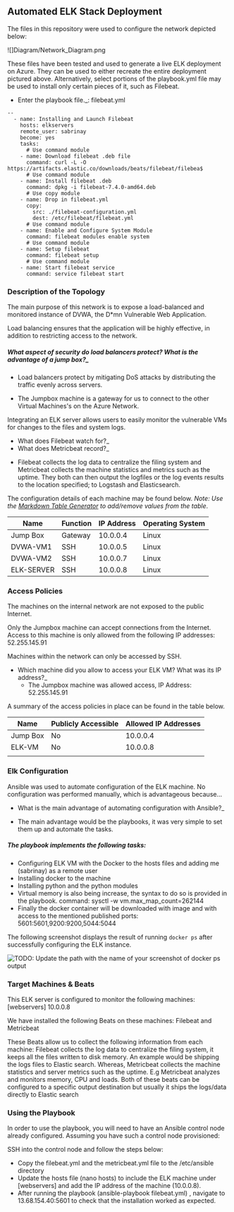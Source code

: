 ## Automated ELK Stack Deployment

The files in this repository were used to configure the network depicted below:

![]Diagram/Network_Diagram.png

These files have been tested and used to generate a live ELK deployment on Azure. They can be used to either recreate the entire deployment pictured above. Alternatively, select portions of the playbook.yml file may be used to install only certain pieces of it, such as Filebeat.

  - Enter the playbook file._: filebeat.yml

```
--
  - name: Installing and Launch Filebeat
    hosts: elkservers
    remote_user: sabrinay
    become: yes
    tasks:
      # Use command module
    - name: Download filebeat .deb file
      command: curl -L -O https://artifacts.elastic.co/downloads/beats/filebeat/filebea$
      # Use command module
    - name: Install filebeat .deb
      command: dpkg -i filebeat-7.4.0-amd64.deb
      # Use copy module
    - name: Drop in filebeat.yml
      copy:
        src: ./filebeat-configuration.yml
        dest: /etc/filebeat/filebeat.yml
      # Use command module
    - name: Enable and Configure System Module
      command: filebeat modules enable system
      # Use command module
    - name: Setup filebeat
      command: filebeat setup
      # Use command module
    - name: Start filebeat service
      command: service filebeat start
```


### Description of the Topology

The main purpose of this network is to expose a load-balanced and monitored instance of DVWA, the D*mn Vulnerable Web Application.

Load balancing ensures that the application will be highly effective, in addition to restricting access to the network.

##### What aspect of security do load balancers protect? What is the advantage of a jump box?_

* Load balancers protect by mitigating DoS attacks by distributing the traffic evenly across servers. 

* The Jumpbox machine is a gateway for us to connect to the other Virtual Machines's on the Azure Network.

Integrating an ELK server allows users to easily monitor the vulnerable VMs for changes to the files and system logs.
- What does Filebeat watch for?_
- What does Metricbeat record?_
* Filebeat collects the log data to centralize the filing system and Metricbeat collects the machine statistics and metrics such as the uptime. They both can then output the logfiles or the log events results to the location specified; to Logstash and Elasticsearch.

The configuration details of each machine may be found below.
_Note: Use the [Markdown Table Generator](http://www.tablesgenerator.com/markdown_tables) to add/remove values from the table_.

| Name     | Function | IP Address | Operating System |
|----------|----------|------------|------------------|
| Jump Box | Gateway  | 10.0.0.4   | Linux            |
| DVWA-VM1 |  SSH     | 10.0.0.5   | Linux            |
| DVWA-VM2 |  SSH     | 10.0.0.7   | Linux            |
|ELK-SERVER|  SSH     | 10.0.0.8   | Linux            |

### Access Policies

The machines on the internal network are not exposed to the public Internet. 

Only the Jumpbox machine can accept connections from the Internet. Access to this machine is only allowed from the following IP addresses:
52.255.145.91

Machines within the network can only be accessed by SSH.
- Which machine did you allow to access your ELK VM? What was its IP address?_ 
    + The Jumpbox machine was allowed access, IP Address: 52.255.145.91

A summary of the access policies in place can be found in the table below.

| Name     | Publicly Accessible | Allowed IP Addresses |
|----------|---------------------|----------------------|
| Jump Box | No                  | 10.0.0.4             |
| ELK-VM   | No                  | 10.0.0.8             |
|          |                     |                      |

### Elk Configuration

Ansible was used to automate configuration of the ELK machine. No configuration was performed manually, which is advantageous because...
- What is the main advantage of automating configuration with Ansible?_
* The main advantage would be the playbooks, it was very simple to set them up and automate the tasks. 

##### The playbook implements the following tasks:

* Configuring ELK VM with the Docker to the hosts files and adding me (sabrinay) as a remote user
* Installing docker to the machine
* Installing python and the python modules
* Virtual memory is also being increase, the syntax to do so is provided in the playbook. command: sysctl -w vm.max_map_count=262144
* Finally the docker container will be downloaded with image and with access to the mentioned published ports: 
5601:5601,9200:9200,5044:5044


The following screenshot displays the result of running `docker ps` after successfully configuring the ELK instance.

![TODO: Update the path with the name of your screenshot of docker ps output](Images/docker_ps_output.png)

### Target Machines & Beats
This ELK server is configured to monitor the following machines:
[webservers] 
 10.0.0.8


We have installed the following Beats on these machines:
Filebeat and Metricbeat

These Beats allow us to collect the following information from each machine:
Filebeat collects the log data to centralize the filing system, it keeps all the files written to disk memory. An example would be shipping the logs files to Elastic search. Whereas, Metricbeat collects the machine statistics and server metrics such as the uptime. E.g Metricbeat analyzes and monitors memory, CPU and loads. Both of these beats can be configured to a specific output destination but usually it ships the logs/data directly to Elastic search

### Using the Playbook
In order to use the playbook, you will need to have an Ansible control node already configured. Assuming you have such a control node provisioned: 

SSH into the control node and follow the steps below:

* Copy the filebeat.yml and the metricbeat.yml file to the /etc/ansible directory
* Update the hosts file (nano hosts) to include the ELK machine under [webservers] and add the IP address of the machine (10.0.0.8).
* After running the playbook (ansible-playbook filebeat.yml) , navigate to 13.68.154.40:5601 to check that the installation worked as expected. 



